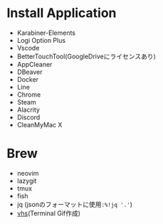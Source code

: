 # Install Application
- Karabiner-Elements
- Logi Option Plus
- Vscode
- BetterTouchTool(GoogleDriveにライセンスあり)
- AppCleaner
- DBeaver
- Docker
- Line
- Chrome
- Steam
- Alacrity
- Discord
- CleanMyMac X


# Brew
- neovim
- lazygit
- tmux
- fish
- jq (jsonのフォーマットに使用`:%!jq '.'`)
- [vhs](https://github.com/charmbracelet/vhs)(Terminal Gif作成)
